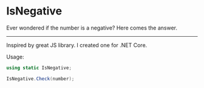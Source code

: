 # IsNegative
Ever wondered if the number is a negative? Here comes the answer.<hr>
Inspired by great JS library. I created one for .NET Core.

Usage:
```C# 
using static IsNegative;

IsNegative.Check(number);
```
